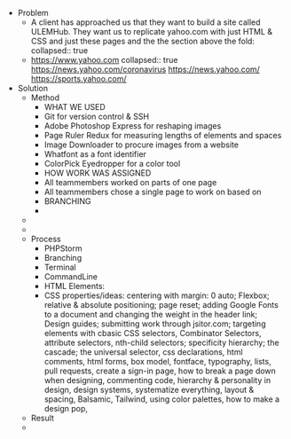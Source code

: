 - Problem
	- A client has approached us that they want to build a site called ULEMHub. They want us to replicate yahoo.com with just HTML & CSS and just these pages and the the section above the fold:  
	  collapsed:: true
	- https://www.yahoo.com
	  collapsed:: true
	  https://news.yahoo.com/coronavirus
	  https://news.yahoo.com/
	  https://sports.yahoo.com/
- Solution
	- Method
		- WHAT WE USED
		- Git for version control & SSH
		- Adobe Photoshop Express for reshaping images
		- Page Ruler Redux for measuring lengths of elements and spaces
		- Image Downloader to procure images from a website
		- Whatfont as a font identifier
		- ColorPick Eyedropper for a color tool
		- HOW WORK WAS ASSIGNED
		- All teammembers worked on parts of one page
		- All teammembers chose a single page to work on based on
		- BRANCHING
		-
	-
	-
	- Process
		- PHPStorm
		- Branching
		- Terminal
		- CommandLine
		- HTML Elements:
		- CSS properties/ideas: centering with margin: 0 auto; Flexbox; relative & absolute positioning; page reset; adding Google Fonts to a document and changing the weight in the header link; Design guides; submitting work through jsitor.com; targeting elements with cbasic CSS selectors, Combinator Selectors, attribute selectors, nth-child selectors; specificity hierarchy; the cascade; the universal selector, css declarations, html comments, html forms,  box model, fontface, typography, lists, pull requests, create a sign-in page, how to break a page down when designing, commenting code, hierarchy & personality in design, design systems, systematize everything, layout & spacing, Balsamic, Tailwind, using color palettes, how to make a design pop,
	- Result
	-